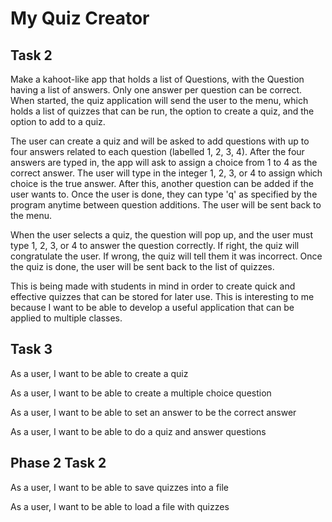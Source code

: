 # My Quiz Creator

## Task 2

Make a kahoot-like app that holds a list of Questions, with the Question having a list of answers. Only one answer per question can be correct. When started, the quiz application will send the user to the menu, which holds a list of quizzes that can be run, the option to create a quiz, and the option to add to a quiz.

The user can create a quiz and will be asked to add questions with up to four answers related to each question (labelled 1, 2, 3, 4). After the four answers are typed in, the app will ask to assign a choice from 1 to 4 as the correct answer. The user will type in the integer 1, 2, 3, or 4 to assign which choice is the true answer. After this, another question can be added if the user wants to. Once the user is done, they can type 'q' as specified by the program anytime between question additions. The user will be sent back to the menu.

When the user selects a quiz, the question will pop up, and the user must type 1, 2, 3, or 4 to answer the question correctly. If right, the quiz will congratulate the user. If wrong, the quiz will tell them it was incorrect. Once the quiz is done, the user will be sent back to the list of quizzes.

This is being made with students in mind in order to create quick and effective quizzes that can be stored for later use. This is interesting to me because I want to be able to develop a useful application that can be applied to multiple classes.

## Task 3

As a user, I want to be able to create a quiz

As a user, I want to be able to create a multiple choice question

As a user, I want to be able to set an answer to be the correct answer

As a user, I want to be able to do a quiz and answer questions

## Phase 2 Task 2

As a user, I want to be able to save quizzes into a file

As a user, I want to be able to load a file with quizzes